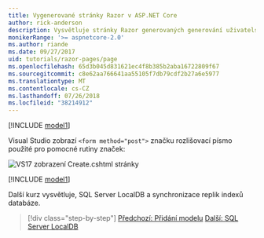 ```yaml
---
title: Vygenerované stránky Razor v ASP.NET Core
author: rick-anderson
description: Vysvětluje stránky Razor generovaných generování uživatelského rozhraní.
monikerRange: '>= aspnetcore-2.0'
ms.author: riande
ms.date: 09/27/2017
uid: tutorials/razor-pages/page
ms.openlocfilehash: 65d3b045d831621ec4f8b385b2aba16722809f67
ms.sourcegitcommit: c8e62aa766641aa55105f7db79cdf2b27a6e5977
ms.translationtype: MT
ms.contentlocale: cs-CZ
ms.lasthandoff: 07/26/2018
ms.locfileid: "38214912"
---
```

[!INCLUDE [model1](../../includes/RP/page1.md)]

Visual Studio zobrazí `<form method="post">` značku rozlišovací písmo použité pro pomocné rutiny značek: 

![VS17 zobrazení Create.cshtml stránky](page/_static/th.png)

[!INCLUDE [model1](../../includes/RP/page2.md)]

Další kurz vysvětluje, SQL Server LocalDB a synchronizace replik indexů databáze.

> [!div class="step-by-step"]
> [Předchozí: Přidání modelu](xref:tutorials/razor-pages/model)
> [Další: SQL Server LocalDB](xref:tutorials/razor-pages/sql)
